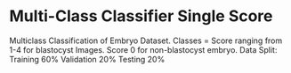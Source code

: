 # Multi-Class Classifier Single Score

Multiclass Classification of Embryo Dataset. Classes = Score ranging from 1-4 for blastocyst Images. Score 0 for non-blastocyst embryo.
Data Split:
Training 60%
Validation 20%
Testing 20%
